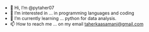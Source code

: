 - 👋 Hi, I’m @pytaher07
- 👀 I’m interested in ... in programming languages and coding
- 🌱 I’m currently learning ... python for data analysis.
- 📫 How to reach me ... on my email taherkaasamani@gmail.com

<!---
pytaher07/pytaher07 is a ✨ special ✨ repository because its `README.md` (this file) appears on your GitHub profile.
You can click the Preview link to take a look at your changes.
--->
